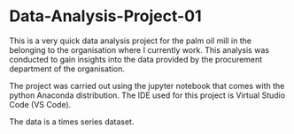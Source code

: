 # Data-Analysis-Project-01

This is a very quick data analysis project for the palm oil mill in the belonging to the organisation where I currently work. This analysis was conducted to gain insights into the data provided by the procurement department of the organisation.

The project was carried out using the jupyter notebook that comes with the python Anaconda distribution. The IDE used for this project is Virtual Studio Code (VS Code).

The data is a times series dataset.
